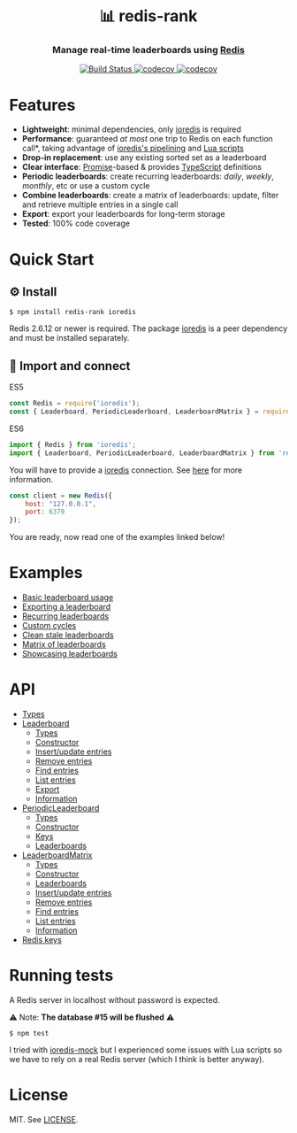 
<h1 align="center" style="border-bottom: none">📊 redis-rank</h1>
<h3 align="center">Manage real-time leaderboards using <a href="https://redis.io">Redis</a></h3>

<p align="center">
  <a href="https://travis-ci.org/mlomb/redis-rank">
    <img alt="Build Status" src="https://travis-ci.org/mlomb/redis-rank.svg?branch=master">
  </a>
  <a href="https://codecov.io/gh/mlomb/redis-rank">
    <img alt="codecov" src="https://codecov.io/gh/mlomb/redis-rank/branch/master/graph/badge.svg">
  </a>
  <a href="https://www.npmjs.com/package/redis-rank">
    <img alt="codecov" src="https://img.shields.io/npm/v/redis-rank">
  </a>
</p>

# Features
* **Lightweight**: minimal dependencies, only [ioredis](https://github.com/luin/ioredis) is required
* **Performance**: guaranteed _at most_ one trip to Redis on each function call*, taking advantage of [ioredis's pipelining](https://github.com/luin/ioredis#pipelining) and [Lua scripts](https://redis.io/commands/eval)
* **Drop-in replacement**: use any existing sorted set as a leaderboard
* **Clear interface**: [Promise](https://developer.mozilla.org/docs/Web/JavaScript/Reference/Global_Objects/Promise)-based & provides [TypeScript](https://www.typescriptlang.org) definitions
* **Periodic leaderboards**: create recurring leaderboards: _daily_, _weekly_, _monthly_, etc or use a custom cycle
* **Combine leaderboards**: create a matrix of leaderboards: update, filter and retrieve multiple entries in a single call
* **Export**: export your leaderboards for long-term storage
* **Tested**: 100% code coverage

# Quick Start

## ⚙️ Install

```shell
$ npm install redis-rank ioredis
```

Redis 2.6.12 or newer is required. The package [ioredis](https://www.npmjs.com/package/ioredis) is a peer dependency and must be installed separately.

## 🔗 Import and connect

ES5
```javascript
const Redis = require('ioredis');
const { Leaderboard, PeriodicLeaderboard, LeaderboardMatrix } = require('redis-rank');
```
ES6
```javascript
import { Redis } from 'ioredis';
import { Leaderboard, PeriodicLeaderboard, LeaderboardMatrix } from 'redis-rank';
```

You will have to provide a [ioredis](https://github.com/luin/ioredis) connection.
See [here](https://github.com/luin/ioredis#connect-to-redis) for more information.

```javascript
const client = new Redis({
    host: "127.0.0.1",
    port: 6379
});
```

You are ready, now read one of the examples linked below!

# Examples

* [Basic leaderboard usage](docs/EXAMPLES.md#basic-leaderboard-usage)
* [Exporting a leaderboard](docs/EXAMPLES.md#exporting-a-leaderboard)
* [Recurring leaderboards](docs/EXAMPLES.md#recurring-leaderboards)
* [Custom cycles](docs/EXAMPLES.md#custom-cycles)
* [Clean stale leaderboards](docs/EXAMPLES.md#clean-stale-leaderboards)
* [Matrix of leaderboards](docs/EXAMPLES.md#matrix-of-leaderboards)
* [Showcasing leaderboards](docs/EXAMPLES.md#showcasing-leaderboards)

# API

* [Types](docs/#types)
* [Leaderboard](docs/Leaderboard.md)
  * [Types](docs/Leaderboard.md#types)
  * [Constructor](docs/Leaderboard.md#constructor)
  * [Insert/update entries](docs/Leaderboard.md#insertupdate-entries)
  * [Remove entries](docs/Leaderboard.md#remove-entries)
  * [Find entries](docs/Leaderboard.md#find-entries)
  * [List entries](docs/Leaderboard.md#list-entries)
  * [Export](docs/Leaderboard.md#export)
  * [Information](docs/Leaderboard.md#information)
* [PeriodicLeaderboard](docs/PeriodicLeaderboard.md)
  * [Types](docs/PeriodicLeaderboard.md#types)
  * [Constructor](docs/PeriodicLeaderboard.md#constructor)
  * [Keys](docs/PeriodicLeaderboard.md#keys)
  * [Leaderboards](docs/PeriodicLeaderboard.md#leaderboards)
* [LeaderboardMatrix](docs/LeaderboardMatrix.md)
  * [Types](docs/LeaderboardMatrix.md#types)
  * [Constructor](docs/LeaderboardMatrix.md#constructor)
  * [Leaderboards](docs/LeaderboardMatrix.md#leaderboards)
  * [Insert/update entries](docs/LeaderboardMatrix.md#insertupdate-entries)
  * [Remove entries](docs/LeaderboardMatrix.md#remove-entries)
  * [Find entries](docs/LeaderboardMatrix.md#find-entries)
  * [List entries](docs/LeaderboardMatrix.md#list-entries)
  * [Information](docs/LeaderboardMatrix.md#information)
* [Redis keys](docs/#redis-keys)

# Running tests

A Redis server in localhost without password is expected.

⚠️ Note: **The database #15 will be flushed** ⚠️

```shell
$ npm test
```

I tried with [ioredis-mock](https://www.npmjs.com/package/ioredis-mock) but I experienced some issues with Lua scripts so we have to rely on a real Redis server (which I think is better anyway).

# License

MIT. See [LICENSE](LICENSE).

